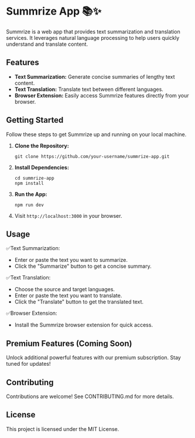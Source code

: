 # Summrize App 📚✨

<!-- ![Summrize Logo For Light](https://github.com/gauravmandall/summrize/assets/111555846/f9357daf)<svg width="173" height="174" viewBox="0 0 173 174" fill="none" xmlns="http://www.w3.org/2000/svg"> -->
<g clip-path="url(#clip0_109_21)">
<path d="M148.4 126.6L162 113M10 65L39.1 36M64 10V11M112 163L111.4 162.6M11.2 113.8L11.4 113.6M30.7 144.2L58.4 116.6M38.4 86.6L112.7 12.2M61.7 163.2L162.2 62.7M85.4 89.6L143.2 31.8" stroke="#18181B" stroke-width="20" stroke-miterlimit="3" stroke-linecap="round"/>
</g>
<defs>
<clipPath id="clip0_109_21">
<rect width="173" height="174" fill="white"/>
</clipPath>
</defs>
</svg>

<!-- ![Summrize Logo For Dark](https://github.com/gauravmandall/summrize/assets/111555846/c2f21-99dc-5a98a0843112)<svg width="173" height="174" viewBox="0 0 173 174" fill="none" xmlns="http://www.w3.org/2000/svg"> -->
<g clip-path="url(#clip0_109_21)">
<path d="M148.4 126.6L162 113M10 65L39.1 36M64 10V11M112 163L111.4 162.6M11.2 113.8L11.4 113.6M30.7 144.2L58.4 116.6M38.4 86.6L112.7 12.2M61.7 163.2L162.2 62.7M85.4 89.6L143.2 31.8" stroke="white" stroke-width="20" stroke-miterlimit="3" stroke-linecap="round"/>
</g>
<defs>
<clipPath id="clip0_109_21">
<rect width="173" height="174" fill="white"/>
</clipPath>
</defs>
</svg>

Summrize is a web app that provides text summarization and translation services. It leverages natural language processing to help users quickly understand and translate content.

## Features

- **Text Summarization:** Generate concise summaries of lengthy text content.
- **Text Translation:** Translate text between different languages.
- **Browser Extension:** Easily access Summrize features directly from your browser.

<!-- ## Screenshots

<div align="center">
  <img src="https://github.com/gauravmandall/summrize/assets/111555846/07111893-494d-b0b9-d79d4a0d650d" alt="Screenshot 1" width="100%"/>
  <img src="https://github.com/gauravmandall/summrize/assets/111555846/2861272b-40a3-84fa-46e9d01f5884" alt="Screenshot 2" width="100%"/>
</div> -->

## Getting Started

Follow these steps to get Summrize up and running on your local machine.

1. **Clone the Repository:**
   ```
   git clone https://github.com/your-username/summrize-app.git
   ```
2. **Install Dependencies:**
   ```
   cd summrize-app
   npm install
   ```
3. **Run the App:**
   ```
   npm run dev
   ```
4. Visit `http://localhost:3000` in your browser.

## Usage

✅Text Summarization:

- Enter or paste the text you want to summarize.
- Click the "Summarize" button to get a concise summary.

✅Text Translation:

- Choose the source and target languages.
- Enter or paste the text you want to translate.
- Click the "Translate" button to get the translated text.

✅Browser Extension:

- Install the Summrize browser extension for quick access.

## Premium Features (Coming Soon)

Unlock additional powerful features with our premium subscription. Stay tuned for updates!

## Contributing

Contributions are welcome! See CONTRIBUTING.md for more details.

## License

This project is licensed under the MIT License.
